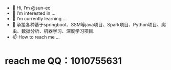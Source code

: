 - 👋 Hi, I’m @sun-ec
- 👀 I’m interested in ...
- 🌱 I’m currently learning ...
- 💞️ 承接各种基于springboot、SSM等java项目、Spark项目、Python项目、爬虫、数据分析、机器学习、深度学习项目.
- 📫 How to reach me ...
# reach me QQ：1010755631
